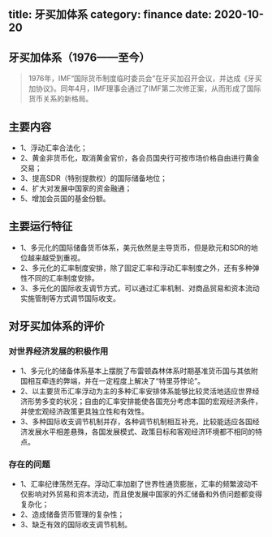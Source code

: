 title: 牙买加体系
category: finance
date: 2020-10-20
------------------------------------
<!-- zh-CN:+ -->

## 牙买加体系（1976——至今）
> 1976年，IMF“国际货币制度临时委员会”在牙买加召开会议，并达成《牙买加协议》。同年4月，IMF理事会通过了IMF第二次修正案，从而形成了国际货币关系的新格局。

## 主要内容
* 1、浮动汇率合法化；
* 2、黄金非货币化，取消黄金官价，各会员国央行可按市场价格自由进行黄金交易；
* 3、提高SDR（特别提款权）的国际储备地位；
* 4、扩大对发展中国家的资金融通；
* 5、增加会员国的基金份额。

## 主要运行特征
* 1、多元化的国际储备货币体系，美元依然是主导货币，但是欧元和SDR的地位越来越受到重视。
* 2、多元化的汇率制度安排，除了固定汇率和浮动汇率制度之外，还有多种弹性不同的汇率制度安排。
* 3、多元化的国际收支调节方式，可以通过汇率机制、对商品贸易和资本流动实施管制等方式调节国际收支。

## 对牙买加体系的评价
### 对世界经济发展的积极作用
* 1、多元化的储备体系基本上摆脱了布雷顿森林体系时期基准货币国与其依附国相互牵连的弊端，并在一定程度上解决了“特里芬悖论”。
* 2、以主要货币汇率浮动为主的多种汇率安排体系能够比较灵活地适应世界经济形势多变的状况；自由的汇率安排能使各国充分考虑本国的宏观经济条件，并使宏观经济政策更具独立性和有效性。
* 3、多种国际收支调节机制并存，各种调节机制相互补充，比较能适应各国经济发展水平相差悬殊，各国发展模式、政策目标和客观经济环境都不相同的特点。

### 存在的问题
* 1、汇率纪律荡然无存。浮动汇率加剧了世界性通货膨胀，汇率的频繁波动不仅影响对外贸易和资本流动，而且使发展中国家的外汇储备和外债问题都变得复杂化；
* 2、造成储备货币管理的复杂性；
* 3、缺乏有效的国际收支调节机制。

<!-- zh-CN:- -->